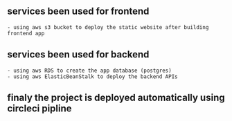 ## services been used for frontend
	- using aws s3 bucket to deploy the static website after building frontend app

## services been used for backend
	- using aws RDS to create the app database (postgres)
	- using aws ElasticBeanStalk to deploy the backend APIs
## finaly the project is deployed automatically using circleci pipline 